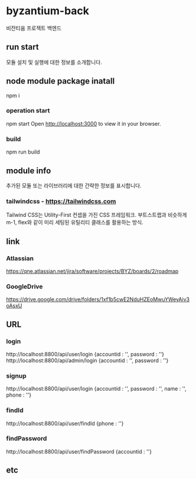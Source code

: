 # byzantium-back
비잔티움 프로젝트 백엔드

## run start
모듈 설치 및 실행에 대한 정보를 소개합니다.

## node module package inatall
npm i

### operation start
npm start
Open [http://localhost:3000](http://localhost:3000) to view it in your browser.

### build
npm run build

## module info
추가된 모듈 또는 라이브러리에 대한 간략한 정보를 표시합니다.
### tailwindcss - https://tailwindcss.com
Tailwind CSS는 Utility-First 컨셉을 가진 CSS 프레임워크. 
부트스트랩과 비슷하게 m-1, flex와 같이 미리 세팅된 유틸리티 클래스를 활용하는 방식.

## link
### Atlassian
  https://qne.atlassian.net/jira/software/projects/BYZ/boards/2/roadmap
### GoogleDrive
  https://drive.google.com/drive/folders/1xf1b5cwE2NduHZEoMwuYWeyAiv3oAsxU

## URL
### login
  http://localhost:8800/api/user/login          {accountid : '', password : ''}
  http://localhost:8800/api/admin/login         {accountid : '', password : ''}
### signup
  http://localhost:8800/api/user/login          {accountid : '', password : '', name : '', phone : ''}
### findId
  http://localhost:8800/api/user/findId         {phone : ''}
### findPassword
  http://localhost:8800/api/user/findPassword   {accountid : ''}




## etc